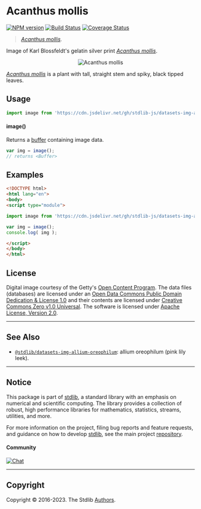 <!--

@license Apache-2.0

Copyright (c) 2018 The Stdlib Authors.

Licensed under the Apache License, Version 2.0 (the "License");
you may not use this file except in compliance with the License.
You may obtain a copy of the License at

   http://www.apache.org/licenses/LICENSE-2.0

Unless required by applicable law or agreed to in writing, software
distributed under the License is distributed on an "AS IS" BASIS,
WITHOUT WARRANTIES OR CONDITIONS OF ANY KIND, either express or implied.
See the License for the specific language governing permissions and
limitations under the License.

-->

# Acanthus mollis

[![NPM version][npm-image]][npm-url] [![Build Status][test-image]][test-url] [![Coverage Status][coverage-image]][coverage-url] <!-- [![dependencies][dependencies-image]][dependencies-url] -->

> [_Acanthus mollis_][@blossfeldt:1928a].

<section class="intro">

Image of Karl Blossfeldt's gelatin silver print [_Acanthus mollis_][@blossfeldt:1928a].

<!-- <image align="center" src="./data/image.jpg" alt="Acanthus mollis"> -->

<div class="image" align="center">
    <img src="https://cdn.jsdelivr.net/gh/stdlib-js/stdlib@30236137d43c6a0dc458588e66527f6762e10634/lib/node_modules/%40stdlib/datasets/img-acanthus-mollis/data/image.jpg" alt="Acanthus mollis">
    <br>
</div>

<!-- </image> -->

[_Acanthus mollis_][@blossfeldt:1928a] is a plant with tall, straight stem and spiky, black tipped leaves.

</section>

<!-- /.intro -->



<section class="usage">

## Usage

```javascript
import image from 'https://cdn.jsdelivr.net/gh/stdlib-js/datasets-img-acanthus-mollis@esm/index.mjs';
```

#### image()

Returns a [buffer][@stdlib/buffer/ctor] containing image data.

```javascript
var img = image();
// returns <Buffer>
```

</section>

<!-- /.usage -->

<section class="examples">

<!-- TODO: more creative example. -->

## Examples

<!-- eslint no-undef: "error" -->

```html
<!DOCTYPE html>
<html lang="en">
<body>
<script type="module">

import image from 'https://cdn.jsdelivr.net/gh/stdlib-js/datasets-img-acanthus-mollis@esm/index.mjs';

var img = image();
console.log( img );

</script>
</body>
</html>
```

</section>

<!-- /.examples -->



<!-- <license> -->

## License

Digital image courtesy of the Getty's [Open Content Program][getty-open-content]. The data files (databases) are licensed under an [Open Data Commons Public Domain Dedication & License 1.0][pddl-1.0] and their contents are licensed under [Creative Commons Zero v1.0 Universal][cc0]. The software is licensed under [Apache License, Version 2.0][apache-license].

<!-- </license> -->

<!-- Section for related `stdlib` packages. Do not manually edit this section, as it is automatically populated. -->

<section class="related">

* * *

## See Also

-   <span class="package-name">[`@stdlib/datasets-img-allium-oreophilum`][@stdlib/datasets/img-allium-oreophilum]</span><span class="delimiter">: </span><span class="description">allium oreophilum (pink lily leek).</span>

</section>

<!-- /.related -->

<!-- Section for all links. Make sure to keep an empty line after the `section` element and another before the `/section` close. -->


<section class="main-repo" >

* * *

## Notice

This package is part of [stdlib][stdlib], a standard library with an emphasis on numerical and scientific computing. The library provides a collection of robust, high performance libraries for mathematics, statistics, streams, utilities, and more.

For more information on the project, filing bug reports and feature requests, and guidance on how to develop [stdlib][stdlib], see the main project [repository][stdlib].

#### Community

[![Chat][chat-image]][chat-url]

---

## Copyright

Copyright &copy; 2016-2023. The Stdlib [Authors][stdlib-authors].

</section>

<!-- /.stdlib -->

<!-- Section for all links. Make sure to keep an empty line after the `section` element and another before the `/section` close. -->

<section class="links">

[npm-image]: http://img.shields.io/npm/v/@stdlib/datasets-img-acanthus-mollis.svg
[npm-url]: https://npmjs.org/package/@stdlib/datasets-img-acanthus-mollis

[test-image]: https://github.com/stdlib-js/datasets-img-acanthus-mollis/actions/workflows/test.yml/badge.svg?branch=main
[test-url]: https://github.com/stdlib-js/datasets-img-acanthus-mollis/actions/workflows/test.yml?query=branch:main

[coverage-image]: https://img.shields.io/codecov/c/github/stdlib-js/datasets-img-acanthus-mollis/main.svg
[coverage-url]: https://codecov.io/github/stdlib-js/datasets-img-acanthus-mollis?branch=main

<!--

[dependencies-image]: https://img.shields.io/david/stdlib-js/datasets-img-acanthus-mollis.svg
[dependencies-url]: https://david-dm.org/stdlib-js/datasets-img-acanthus-mollis/main

-->

[chat-image]: https://img.shields.io/gitter/room/stdlib-js/stdlib.svg
[chat-url]: https://gitter.im/stdlib-js/stdlib/

[stdlib]: https://github.com/stdlib-js/stdlib

[stdlib-authors]: https://github.com/stdlib-js/stdlib/graphs/contributors

[cli-section]: https://github.com/stdlib-js/datasets-img-acanthus-mollis#cli
[cli-url]: https://github.com/stdlib-js/datasets-img-acanthus-mollis/tree/cli
[@stdlib/datasets-img-acanthus-mollis]: https://github.com/stdlib-js/datasets-img-acanthus-mollis/tree/main

[umd]: https://github.com/umdjs/umd
[es-module]: https://developer.mozilla.org/en-US/docs/Web/JavaScript/Guide/Modules

[deno-url]: https://github.com/stdlib-js/datasets-img-acanthus-mollis/tree/deno
[umd-url]: https://github.com/stdlib-js/datasets-img-acanthus-mollis/tree/umd
[esm-url]: https://github.com/stdlib-js/datasets-img-acanthus-mollis/tree/esm
[branches-url]: https://github.com/stdlib-js/datasets-img-acanthus-mollis/blob/main/branches.md

[getty-open-content]: http://www.getty.edu/about/opencontent.html

[pddl-1.0]: http://opendatacommons.org/licenses/pddl/1.0/

[cc0]: https://creativecommons.org/publicdomain/zero/1.0

[apache-license]: https://www.apache.org/licenses/LICENSE-2.0

[@blossfeldt:1928a]: http://www.getty.edu/art/collection/objects/35443/karl-blossfeldt-acanthus-mollis-german-1928/

[@stdlib/buffer/ctor]: https://github.com/stdlib-js/buffer-ctor/tree/esm

<!-- <related-links> -->

[@stdlib/datasets/img-allium-oreophilum]: https://github.com/stdlib-js/datasets-img-allium-oreophilum/tree/esm

<!-- </related-links> -->

</section>

<!-- /.links -->
